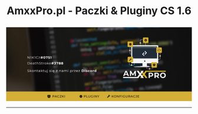 <div align="center">
<h1><p></p>AmxxPro.pl - Paczki & Pluginy CS 1.6<p></p></h1>
<img src="https://github.com/AmxxPro-pl/.github/blob/main/Banner-new.png"></img>

---
